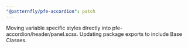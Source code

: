 ```yaml
---
"@patternfly/pfe-accordion": patch
---
```


Moving variable specific styles directly into pfe-accordion/header/panel.scss. Updating package exports to include Base Classes.

